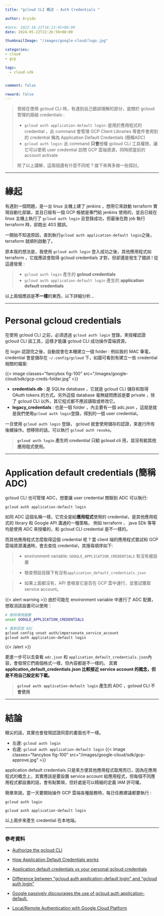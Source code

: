 ```yaml
---
title: "gcloud CLI 概述 - Auth Credentials "

author: Aryido

#date: 2022-10-22T16:13:45+08:00
date: 2024-05-22T22:26:59+08:00

thumbnailImage: "/images/google-cloud/logo.jpg"

categories:
- cloud
- gcp

tags:
  - cloud-sdk


comment: false

reward: false
---
```

<!--BODY-->

> 曾經在使用 gcloud CLI 時，有遇到自己錯誤理解的部分，是關於 gcloud 管理的兩組 credentials :
> - `gcloud auth application-default login`: 是用於應用程式的 credential ，此 command 會管理 GCP Client Libraries 等套件會用到的 credential 稱為 Application Default Credentials (簡稱ADC)
> - `gcloud auth login`: 此 command **只會**授權 gcloud CLI 工具權限，讓它可以使用 user credential 訪問 GCP 雲端資源，同時把當前的 account activate
>
> 除了以上講解，這兩個還有什麼不同呢 ? 接下來再多做一些探討。 

<!--more-->

---

# 緣起
有遇到一個問題，是一台 linux 主機上建了 jenkins ，想用它來啟動 terraform 實現自動化部屬，並且已經有一個 GCP 帳號是專門給 jenkins 使用的，並且已經在 linux 主機上執行了 `gcloud auth login` 且登錄成功，但最後在跑 job 執行 terraform 時，卻跑出 403 錯誤。

一開始不知道原因，直到執行```gcloud auth application-default login```之後，terraform 就順利啟動了。

原本我的想法是，我使用 ```gcloud auth login``` 登入成功之後，其他應用程式如 terraform ，它就應該會取得 gcloud credentials 才對，但卻還是發生了錯誤 ! 從這邊發覺 :
> - ```gcloud auth login``` 產生的 **gcloud credentials** 
> - ```gcloud auth application-default login``` 產生的 **application default credentials** 

以上兩個應該是**不一樣**的東西，以下詳細分析...

---

# Personal gcloud credentials
在使用 gcloud CLI 之前，必須透過 ```gcloud auth login``` 登錄，來授權認證 gcloud CLI 該工具，這樣才能讓 gcloud CLI 成功操作雲端資源。

在 login 認證完之後，自動就會在本機建立一個 folder : 例如我的 MAC 筆電， credential 會是儲存在 ```~/.config/gcloud``` 下，如圖可看到有建立一些 credential 相關的檔案:

{{< image classes="fancybox fig-100" src="/images/google-cloud/sdk/gcp-creds-folder.jpg" >}}
- **credentials.db** : 是 SQLite database ，它就是 gcloud CLI 儲存和取得 OAuth tokens 的方式。另外這個 database 毫無疑問應該是要 private ，除了 gcloud CLI 以外，其它程式都不應該讀取或修改它。
- **legacy_credentials** : 也是一個 folder ，內主要有一個 adc.json ，這就是就是我們使用```gcloud auth login```登錄，得到的一個 user credential。

一旦使用 ```gcloud auth login``` 登錄， gcloud 就會使用儲存的認證，來進行所有後續操作。想移除的話，可以執行 ```gcloud auth revoke```。 

> **```gcloud auth login``` 產生的 credential 只給 gcloud cli 用，並沒有給其他應用程式使用。**

---

# Application default credentials (簡稱 ADC)

gcloud CLI 也可管理 ADC，想要讓 user credential 關聯到 ADC 可以執行: 
```
gcloud auth application-default login
```

如同 ADC 這個名稱一樣，它完全是給**應用程式**使用的 credential，是其他應用程式的 library 和 Google API 溝通的一種策略， 例如 terraform 、 java SDk 等等均是使用 ADC 來授權的，和 gcloud CLI credential 是不一樣的。 


而其他應用程式怎麼取得這個 credential 呢 ? 當 client 端的應用程式嘗試和 GCP 雲端資源溝通時，會去查找 credential，其搜尋順序如下:

> - environment variable: ```GOOGLE_APPLICATION_CREDENTIALS``` 有沒有被設置

> - 檢查預設目錄下有沒有```application_default_credentials.json```

> - 如果上面都沒有，API 會檢查它是否在 GCP 雲中運行，並嘗試獲取 service account。

{{< alert warning >}}
由於可能在 environment variable 中進行了 ADC 配置，想取消該設置可以使用：
```bash
# 刪除環境變數
unset GOOGLE_APPLICATION_CREDENTIALS

# 重新認證 ADC
gcloud config unset auth/impersonate_service_account
gcloud auth application-default login
```
{{< /alert >}}


更進一步可以去查看 ```adc.json``` 和 ```application_default_credentials.json```內容，會發現它們兩個格式一樣，但內容都是不一樣的。 其實 **application_default_credentials.json 比較接近 service account 的概念，但是不用自己設定和下載。**

> **```gcloud auth application-default login``` 產生的 ADC ，gcloud CLI 不會使用**

---

# 結論

眼尖的話，其實也會發現認證同意的畫面也不一樣。
- 左邊:  ```gcloud auth login```
- 右邊:  ```gcloud auth application-default login```
{{< image classes="fancybox fig-100" src="/images/google-cloud/sdk/gcp-approve.jpg" >}}

application default credentials 只是來方便其他應用程式取用而已，因為在應用程式的概念上，其實應該是要設置 service account 給應用程式，但每個不同應用程式都設置的話，會有點繁瑣，但好處是可以精細的定義 IAM 許可權。

簡單來說，當一天要開始操作 GCP 雲端各種服務時，每日任務建議都要執行 :
```
gcloud auth login

gcloud auth application-default login

```
以上兩步來產生 credential 在本地端。

---

### 參考資料

- [Authorize the gcloud CLI](https://cloud.google.com/sdk/docs/authorizing)

- [How Application Default Credentials works](https://cloud.google.com/docs/authentication/application-default-credentials)

- [Application default credentials vs your personal gcloud credentials](https://jpassing.com/2020/01/14/google-application-default-credentials-vs-your-personal-gcloud-credentials/)

- [Difference between "gcloud auth application-default login" and "gcloud auth login"](https://stackoverflow.com/questions/53306131/difference-between-gcloud-auth-application-default-login-and-gcloud-auth-logi)

- [Google passively discourages the use of gcloud auth application-default.](https://stackoverflow.com/questions/72745805/warnings-because-of-user-credentials-without-quota-project)

- [Local/Remote Authentication with Google Cloud Platform](https://medium.com/google-cloud/local-remote-authentication-with-google-cloud-platform-afe3aa017b95)
